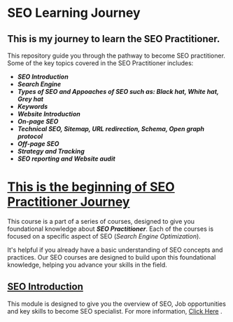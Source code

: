 # SEO Learning Journey
## This is my journey to learn the SEO Practitioner.
This repository guide you through the pathway to become SEO practitioner. Some of the key topics covered in the SEO Practitioner includes:
<b><i>
+ SEO Introduction
+ Search Engine
+ Types of SEO and Appoaches of SEO such as: Black hat, White hat, Grey hat 
+ Keywords
+ Website Introduction
+ On-page SEO
+ Technical SEO, Sitemap, URL redirection, Schema, Open graph protocol
+ Off-page SEO
+ Strategy and Tracking
+ SEO reporting and Website audit
 </i></b>

# <u> This is the beginning of SEO Practitioner Journey</u>

This course is a part of a series of courses, designed to give you foundational knowledge about **_SEO Practitioner_**. Each of the courses is focused on a specific aspect of SEO (_Search Engine Optimization_).

It's helpful if you already have a basic understanding of SEO concepts and practices. Our SEO courses are designed to build upon this foundational knowledge, helping you advance your skills in the field.

##   <a href="./SEO_Introduction/README.md">SEO Introduction</a>

This module is designed to give you the overview of SEO, Job opportunities and key skills to become SEO specialist. For more information, <a href="./SEO_Introduction/README.md">Click Here</a> .